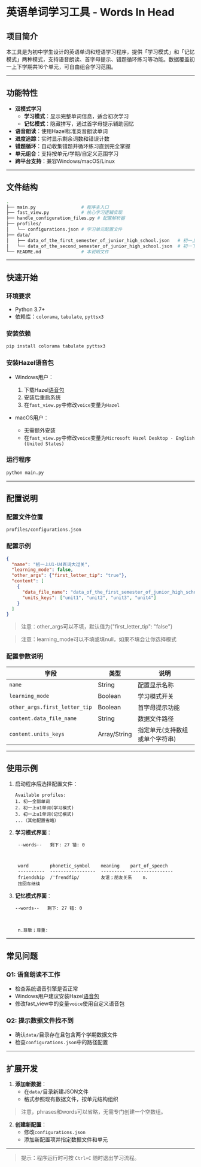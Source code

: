 # 英语单词学习工具 - Words In Head

## 项目简介
本工具是为初中学生设计的英语单词和短语学习程序，提供「学习模式」和「记忆模式」两种模式，支持语音朗读、首字母提示、错题循环练习等功能。数据覆盖初一上下学期共16个单元，可自由组合学习范围。

---

## 功能特性
- **双模式学习**
  - **学习模式**：显示完整单词信息，适合初次学习
  - **记忆模式**：隐藏拼写，通过首字母提示辅助回忆
- **语音朗读**：使用Hazel标准英音朗读单词
- **进度追踪**：实时显示剩余词数和错误计数
- **错题循环**：自动收集错题并循环练习直到完全掌握
- **单元组合**：支持按单元/学期/自定义范围学习
- **跨平台支持**：兼容Windows/macOS/Linux

---

## 文件结构
```bash
.
├── main.py                 # 程序主入口
├── fast_view.py            # 核心学习逻辑实现
├── handle_configuration_files.py # 配置解析器
├── profiles/
│   └── configurations.json # 学习单元配置文件
├── data/
│   ├── data_of_the_first_semester_of_junior_high_school.json   # 初一上学期数据
│   └── data_of_the_second_semester_of_junior_high_school.json  # 初一下学期数据
└── README.md               # 本说明文件
```

---

## 快速开始

### 环境要求
- Python 3.7+
- 依赖库：`colorama`, `tabulate`, `pyttsx3`

### 安装依赖
```bash
pip install colorama tabulate pyttsx3
```

### 安装Hazel语音包
- Windows用户：

  1. 下载Hazel[语音包](https://www.microsoft.com/en-us/download/details.aspx?id=27224)
  2. 安装后重启系统
  3. 在`fast_view.py`中修改`voice`变量为`Hazel`

- macOS用户：
  - 无需额外安装
  - 在`fast_view.py`中修改`voice`变量为`Microsoft Hazel Desktop - English (United States)`

### 运行程序
```bash
python main.py
```

---

## 配置说明
### 配置文件位置
`profiles/configurations.json`

### 配置示例
```json
{
  "name": "初一上U1-U4百词大过关",
  "learning_mode": false,
  "other_args": {"first_letter_tip": "true"},
  "content": [
    {
      "data_file_name": "data_of_the_first_semester_of_junior_high_school.json",
      "units_keys": ["unit1", "unit2", "unit3", "unit4"]
    }
  ]
}
```
> 注意：other_args可以不填，默认值为{"first_letter_tip": "false"}

> 注意：learning_mode可以不填或填null，如果不填会让你选择模式

### 配置参数说明
| 字段 | 类型 | 说明 |
|------|------|------|
| `name` | String | 配置显示名称 |
| `learning_mode` | Boolean | 学习模式开关 |
| `other_args.first_letter_tip` | Boolean | 首字母提示功能 |
| `content.data_file_name` | String | 数据文件路径 |
| `content.units_keys` | Array/String | 指定单元(支持数组或单个字符串) |

---

## 使用示例
1. 启动程序后选择配置文件：
   ```
   Available profiles:
   1. 初一全部单词
   2. 初一上u1单词(学习模式)
   3. 初一上u1单词(记忆模式)
   ...（其他配置省略）
   ```
   
2. **学习模式界面**：
   ```
    --words--   剩下: 27 错: 0
    
    
    
    word        phonetic_symbol    meaning    part_of_speech
    ----------  -----------------  ---------  ----------------
    friendship  /'frendfip/        友谊；朋友关系    n.
    按回车继续
   ```
   
3. **记忆模式界面**：
   ```
   --words--   剩下: 27 错: 0

   
   
    n.尊敬；尊重:
   ```

---

## 常见问题

### Q1: 语音朗读不工作
- 检查系统语音引擎是否正常
- Windows用户建议安装Hazel[语音包](https://www.microsoft.com/en-us/download/details.aspx?id=27224)
- 修改fast_view中的变量`voice`使用自定义语音包

### Q2: 提示数据文件找不到
- 确认`data/`目录存在且包含两个学期数据文件
- 检查`configurations.json`中的路径配置

---

## 扩展开发
1. **添加新数据**：
   - 在`data/`目录新建JSON文件
   - 格式参照现有数据文件，按单元结构组织
> 注意，phrases和words可以省略，无需专门创建一个空数组。

2. **创建新配置**：
   - 修改`configurations.json`
   - 添加新配置项并指定数据文件和单元

---

> 提示：程序运行时可按 `Ctrl+C` 随时退出学习流程。
